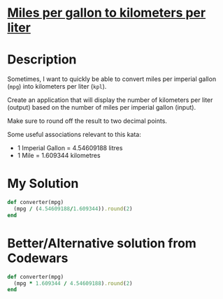 # [Miles per gallon to kilometers per liter](https://www.codewars.com/kata/557b5e0bddf29d861400005d)

# Description
Sometimes, I want to quickly be able to convert miles per imperial gallon (`mpg`) into kilometers per liter (`kpl`).

Create an application that will display the number of kilometers per liter (output) based on the number of miles per 
imperial gallon (input).

Make sure to round off the result to two decimal points.

Some useful associations relevant to this kata:

* 1 Imperial Gallon = 4.54609188 litres
* 1 Mile = 1.609344 kilometres

# My Solution
```ruby
def converter(mpg)
  (mpg / (4.54609188/1.609344)).round(2)
end
```

# Better/Alternative solution from Codewars
```ruby
def converter(mpg)
  (mpg * 1.609344 / 4.54609188).round(2)
end
```
